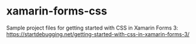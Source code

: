 # xamarin-forms-css
Sample project files for getting started with CSS in Xamarin Forms 3: 
https://startdebugging.net/getting-started-with-css-in-xamarin-forms-3/
